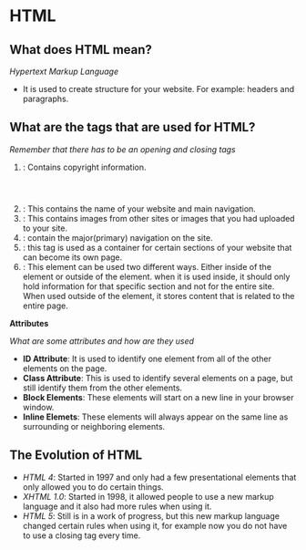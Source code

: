 # HTML

## What does HTML mean?

*Hypertext Markup Language*

- It is used to create structure for your website. For example: headers and paragraphs.

## What are the tags that are used for HTML?

*Remember that there has to be an opening and closing tags*

1. <footer></footer>: Contains copyright information. 
2. <header></header>: This contains the name of your website and main navigation.
3. <img></img>: This contains images from other sites or images that you had uploaded to your site.
4. <nav></nav>: contain the major(primary) navigation on the site. 
5. <article></article>: this tag is used as a container for certain sections of your website that can become its own page. 
6. <aside></aside>: This element can be used two different ways. Either inside of the element or outside of the element. when it is used inside, it should only hold information for that specific section and not for the entire site. When used outside of the element, it stores content that is related to the entire page. 

**Attributes**

*What are some attributes and how are they used*

- **ID Attribute**: It is used to identify one element from all of the other elements on the page. 
- **Class Attribute**: This is used to identify several elements on a page, but still identify them from the other elements.
- **Block Elements**: These elements will start on a new line in your browser window. 
- **Inline Elemets**: These elements will always appear on the same line as surrounding or neighboring elements. 

## The Evolution of HTML 

- *HTML 4*: Started in 1997 and only had a few presentational elements that only allowed you to do certain things. 
- *XHTML 1.0*: Started in 1998, it allowed people to use a new markup language and it also had more rules when using it. 
- *HTML 5*: Still is in a work of progress, but this new markup language changed certain rules when using it, for example now you do not have to use a closing tag every time. 